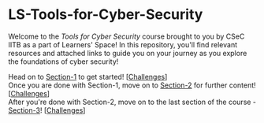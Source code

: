 # LS-Tools-for-Cyber-Security

Welcome to the _Tools for Cyber Security_ course brought to you by CSeC IITB as a part of Learners' Space! In this repository, you'll find relevant resources and attached links to guide you on your journey as you explore the foundations of cyber security!

Head on to [Section-1](Section-1/README.md) to get started! [[Challenges](Section-1/Challenges)]<br>
Once you are done with Section-1, move on to [Section-2](Section-2/README.md) for further content! [[Challenges](Section-2/Challenges)]<br>
After you're done with Section-2, move on to the last section of the course - [Section-3](Section-3/README.md)! [[Challenges](Section-3/Challenges)]

<!-- You can find the project statement [here](Project/README.md). -->
